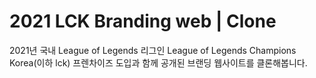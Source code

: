 # 2021 LCK Branding web | Clone

2021년 국내 League of Legends 리그인 League of Legends Champions Korea(이하 lck) 프렌차이즈 도입과 함께 공개된 브랜딩 웹사이트를 클론해봅니다.
